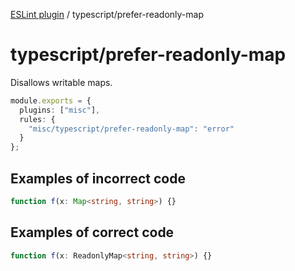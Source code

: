 [ESLint plugin](https://ilyub.github.io/eslint-plugin-misc/) / typescript/prefer-readonly-map

# typescript/prefer-readonly-map

Disallows writable maps.

```ts
module.exports = {
  plugins: ["misc"],
  rules: {
    "misc/typescript/prefer-readonly-map": "error"
  }
};
```

## Examples of incorrect code

```ts
function f(x: Map<string, string>) {}
```

## Examples of correct code

```ts
function f(x: ReadonlyMap<string, string>) {}
```